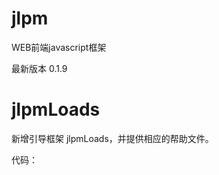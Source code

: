 jlpm
====

WEB前端javascript框架

最新版本 0.1.9


jlpmLoads
=========

新增引导框架 jlpmLoads，并提供相应的帮助文件。

代码：
<!--script src="js/jlpm.loads.js" id="jlpmLoads_root" data-files="js/aaa.js js/bbb.js"></script>
</head>
<body>
  <script>
    jlpmLoads(function(){
      jlpmLoads.multiload("js/ccc.js js/ddd.js");
    });
  </script>
</body>
</html-->
